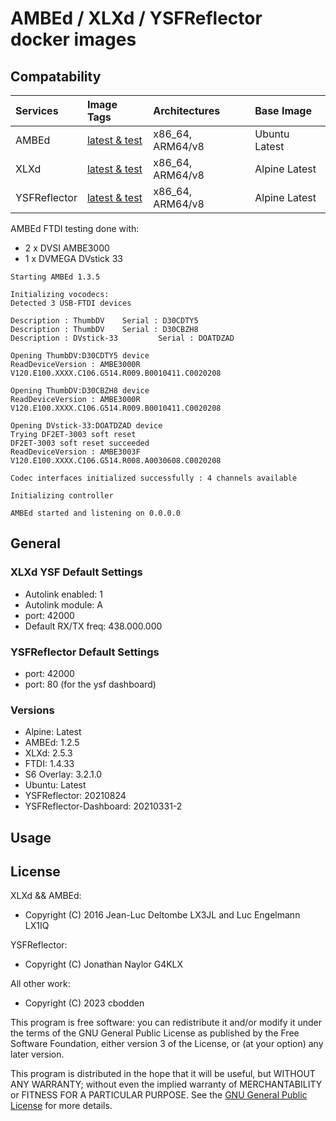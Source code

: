 # AMBEd / XLXd / YSFReflector docker images


## Compatability


| Services        | Image Tags            | Architectures           | Base Image         |
| :-------------- | :-------------------- | :-----------------------| :----------------- |
| AMBEd           | [latest & test](https://hub.docker.com/r/cbodden/ambed-docker/tags)         | x86_64, ARM64/v8        | Ubuntu Latest      |
| XLXd            | [latest & test](https://hub.docker.com/r/cbodden/xlxd-docker/tags)         | x86_64, ARM64/v8        | Alpine Latest      |
| YSFReflector    | [latest & test](https://hub.docker.com/r/cbodden/ysfreflector-docker/tags)         | x86_64, ARM64/v8        | Alpine Latest      |


AMBEd FTDI testing done with:
- 2 x DVSI AMBE3000
- 1 x DVMEGA DVstick 33
```
Starting AMBEd 1.3.5

Initializing vocodecs:
Detected 3 USB-FTDI devices

Description : ThumbDV    Serial : D30CDTY5
Description : ThumbDV    Serial : D30CBZH8
Description : DVstick-33         Serial : DOATDZAD

Opening ThumbDV:D30CDTY5 device
ReadDeviceVersion : AMBE3000R V120.E100.XXXX.C106.G514.R009.B0010411.C0020208

Opening ThumbDV:D30CBZH8 device
ReadDeviceVersion : AMBE3000R V120.E100.XXXX.C106.G514.R009.B0010411.C0020208

Opening DVstick-33:DOATDZAD device
Trying DF2ET-3003 soft reset
DF2ET-3003 soft reset succeeded
ReadDeviceVersion : AMBE3003F V120.E100.XXXX.C106.G514.R008.A0030608.C0020208

Codec interfaces initialized successfully : 4 channels available

Initializing controller

AMBEd started and listening on 0.0.0.0
```


## General

### XLXd YSF Default Settings
- Autolink enabled: 1
- Autolink module: A
- port: 42000
- Default RX/TX freq: 438.000.000

### YSFReflector Default Settings
- port: 42000
- port: 80 (for the ysf dashboard)

### Versions
- Alpine: Latest
- AMBEd: 1.2.5
- XLXd: 2.5.3
- FTDI: 1.4.33
- S6 Overlay: 3.2.1.0
- Ubuntu: Latest
- YSFReflector: 20210824
- YSFReflector-Dashboard: 20210331-2


## Usage


## License

XLXd && AMBEd:
- Copyright (C) 2016 Jean-Luc Deltombe LX3JL and Luc Engelmann LX1IQ

YSFReflector:
- Copyright (C) Jonathan Naylor G4KLX

All other work:
- Copyright (C) 2023 cbodden

This program is free software: you can redistribute it and/or modify it under the terms of the GNU General Public License as published by the Free Software Foundation, either version 3 of the License, or (at your option) any later version.

This program is distributed in the hope that it will be useful, but WITHOUT ANY WARRANTY; without even the implied warranty of MERCHANTABILITY or FITNESS FOR A PARTICULAR PURPOSE.  See the [GNU General Public License](./LICENSE) for more details.

